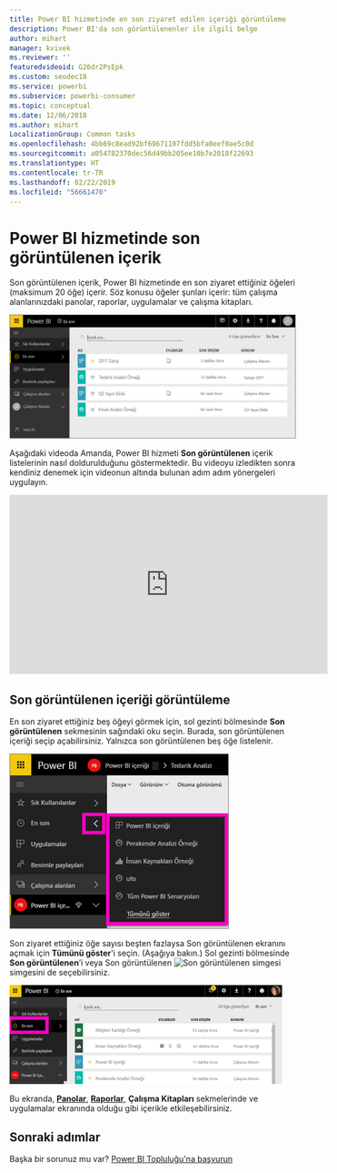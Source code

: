 ```yaml
---
title: Power BI hizmetinde en son ziyaret edilen içeriği görüntüleme
description: Power BI'da son görüntülenenler ile ilgili belge
author: mihart
manager: kvivek
ms.reviewer: ''
featuredvideoid: G26dr2PsEpk
ms.custom: seodec18
ms.service: powerbi
ms.subservice: powerbi-consumer
ms.topic: conceptual
ms.date: 12/06/2018
ms.author: mihart
LocalizationGroup: Common tasks
ms.openlocfilehash: 4bb69c8ead92bf69671107fdd5bfa0eef0ae5c0d
ms.sourcegitcommit: a054782370dec56d49bb205ee10b7e2018f22693
ms.translationtype: HT
ms.contentlocale: tr-TR
ms.lasthandoff: 02/22/2019
ms.locfileid: "56661470"
---
```

# <a name="recent-content-in-power-bi-service"></a>Power BI hizmetinde **son görüntülenen** içerik
Son görüntülenen içerik, Power BI hizmetinde en son ziyaret ettiğiniz öğeleri (maksimum 20 öğe) içerir.  Söz konusu öğeler şunları içerir: tüm çalışma alanlarınızdaki panolar, raporlar, uygulamalar ve çalışma kitapları.

![Son görüntülenen içerik penceresi](./media/end-user-recent/power-bi-recent-screen.png)

Aşağıdaki videoda Amanda, Power BI hizmeti **Son görüntülenen** içerik listelerinin nasıl doldurulduğunu göstermektedir. Bu videoyu izledikten sonra kendiniz denemek için videonun altında bulunan adım adım yönergeleri uygulayın.

<iframe width="560" height="315" src="https://www.youtube.com/embed/G26dr2PsEpk" frameborder="0" allowfullscreen></iframe>

## <a name="display-recent-content"></a>Son görüntülenen içeriği görüntüleme
En son ziyaret ettiğiniz beş öğeyi görmek için, sol gezinti bölmesinde **Son görüntülenen** sekmesinin sağındaki oku seçin.  Burada, son görüntülenen içeriği seçip açabilirsiniz. Yalnızca son görüntülenen beş öğe listelenir.

![Son görüntülenen içerik açılır öğesi](./media/end-user-recent/power-bi-recent-flyout-new.png)

Son ziyaret ettiğiniz öğe sayısı beşten fazlaysa Son görüntülenen ekranını açmak için **Tümünü göster**'i seçin. (Aşağıya bakın.) Sol gezinti bölmesinde **Son görüntülenen**’i veya Son görüntülenen ![Son görüntülenen simgesi](./media/end-user-recent/power-bi-recent-icon.png) simgesini de seçebilirsiniz.

![son görüntülenen içeriğin tümünü görüntüleme](./media/end-user-recent/power-bi-recent-list.png)

Bu ekranda, [**Panolar**](end-user-dashboards.md), [**Raporlar**](end-user-reports.md), **Çalışma Kitapları** sekmelerinde ve uygulamalar <!--[**Apps**](end-user-apps.md)--> ekranında olduğu gibi içerikle etkileşebilirsiniz.

## <a name="next-steps"></a>Sonraki adımlar
<!--[Power BI service Apps](end-user-apps.md)-->

Başka bir sorunuz mu var? [Power BI Topluluğu'na başvurun](http://community.powerbi.com/)

